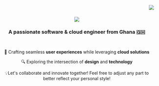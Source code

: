 <img align="right" src="https://visitor-badge.laobi.icu/badge?page_id=Gandah.Gandah&left_color=red&right_color=green" />

<h1 align="center">
    <img src="https://readme-typing-svg.herokuapp.com/?font=Bungee&size=35&center=true&vCenter=true&width=500&height=70&duration=3500&lines=Hello+There!+👋;+I'm+Gandah+Kelvin;" />
</h1>

<h3 align="center">A passionate software & cloud engineer  from Ghana 🇬🇭</h3>

<br/>

<div align="center">
 
 🚀 Crafting seamless **user experiences** while leveraging **cloud solutions**
 
🔍 Exploring the intersection of **design** and **technology**

💡Let's collaborate and innovate together! Feel free to adjust any part to better reflect your personal style!
 </div>
